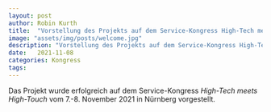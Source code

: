 ```yaml
---
layout: post
author: Robin Kurth
title:  "Vorstellung des Projekts auf dem Service-Kongress High-Tech meets High-Touch"
image: "assets/img/posts/welcome.jpg"
description: "Vorstellung des Projekts auf dem Service-Kongress High-Tech meets High-Touch"
date:   2021-11-08
categories: Kongress
tags:
---
```


Das Projekt wurde erfolgreich auf dem Service-Kongress _High-Tech meets High-Touch_ vom 7.-8. November 2021 in Nürnberg vorgestellt.
